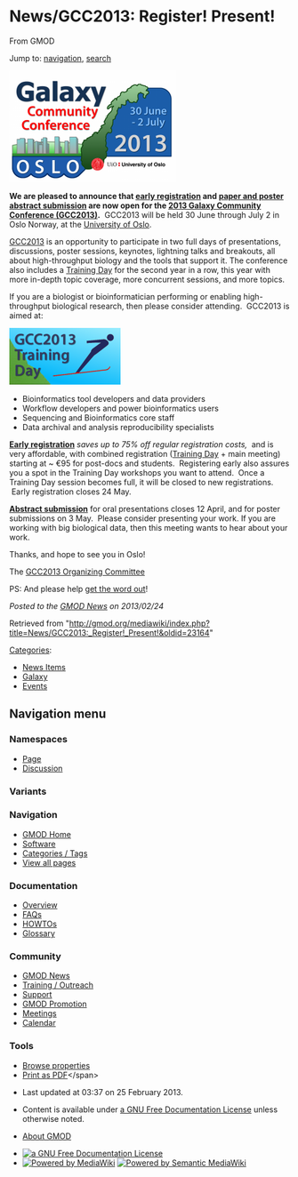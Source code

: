 <div id="mw-page-base" class="noprint">

</div>

<div id="mw-head-base" class="noprint">

</div>

<div id="content" class="mw-body" role="main">

<span id="top"></span>

<div id="mw-js-message" style="display:none;">

</div>



# <span dir="auto">News/GCC2013: Register! Present!</span>

<div id="bodyContent">

<div id="siteSub">

From GMOD

</div>

<div id="contentSub">

</div>

<div id="jump-to-nav" class="mw-jump">

Jump to: [navigation](#mw-navigation), [search](#p-search)

</div>

<div id="mw-content-text" class="mw-content-ltr" lang="en" dir="ltr">

<div class="center">

<div class="floatnone">

<a href="http://wiki.galaxyproject.org/events/GCC2013" rel="nofollow"
title="2013 Galaxy Community Conference"><img
src="../../mediawiki/images/thumb/c/c3/GCC2013Logo.png/300px-GCC2013Logo.png"
srcset="../../mediawiki/images/thumb/c/c3/GCC2013Logo.png/450px-GCC2013Logo.png 1.5x, ../../mediawiki/images/thumb/c/c3/GCC2013Logo.png/600px-GCC2013Logo.png 2x"
width="300" height="200" alt="2013 Galaxy Community Conference" /></a>

</div>

</div>

**We are pleased to announce that
<a href="http://galaxyproject.org/events/GCC2013/Register"
class="external text" rel="nofollow">early registration</a> and
<a href="http://galaxyproject.org/events/GCC2013/Abstracts"
class="external text" rel="nofollow">paper and poster abstract
submission</a> are now open for the
<a href="http://galaxyproject.org/events/GCC2013" class="external text"
rel="nofollow">2013 Galaxy Community Conference (GCC2013)</a>.**
 GCC2013 will be held 30 June through July 2 in Oslo Norway, at the
<a href="http://uio.no" class="external text" rel="nofollow">University
of Oslo</a>.

<a href="http://galaxyproject.org/events/GCC2013" class="external text"
rel="nofollow">GCC2013</a> is an opportunity to participate in two full
days of presentations, discussions, poster sessions, keynotes, lightning
talks and breakouts, all about high-throughput biology and the tools
that support it. The conference also includes a
<a href="http://galaxyproject.org/events/GCC2013/TrainingDay"
class="external text" rel="nofollow">Training Day</a> for the second
year in a row, this year with more in-depth topic coverage, more
concurrent sessions, and more topics.

If you are a biologist or bioinformatician performing or enabling
high-throughput biological research, then please consider attending.
 GCC2013 is aimed at:

<div class="floatright">

<a href="http://galaxyproject.org/events/GCC2013/TrainingDay"
rel="nofollow"
title="2013 Galaxy Community Conference (GCC2013) Training Day"><img
src="../../mediawiki/images/thumb/d/db/GCC2013TrainingDayLogo.png/200px-GCC2013TrainingDayLogo.png"
srcset="../../mediawiki/images/thumb/d/db/GCC2013TrainingDayLogo.png/300px-GCC2013TrainingDayLogo.png 1.5x, ../../mediawiki/images/thumb/d/db/GCC2013TrainingDayLogo.png/400px-GCC2013TrainingDayLogo.png 2x"
width="200" height="102"
alt="2013 Galaxy Community Conference (GCC2013) Training Day" /></a>

</div>

- Bioinformatics tool developers and data providers
- Workflow developers and power bioinformatics users
- Sequencing and Bioinformatics core staff
- Data archival and analysis reproducibility specialists

**<a href="http://galaxyproject.org/events/GCC2013/Register"
class="external text" rel="nofollow">Early registration</a>** *saves up
to 75% off regular registration costs,*  and is very affordable, with
combined registration
(<a href="http://galaxyproject.org/events/GCC2013/TrainingDay"
class="external text" rel="nofollow">Training Day</a> + main meeting)
starting at ~ €95 for post-docs and students.  Registering early also
assures you a spot in the Training Day workshops you want to attend.
 Once a Training Day session becomes full, it will be closed to new
registrations.  Early registration closes 24 May. 

**<a href="http://galaxyproject.org/vents/GCC2013/Abstracts"
class="external text" rel="nofollow">Abstract submission</a>** for oral
presentations closes 12 April, and for poster submissions on 3 May.
 Please consider presenting your work. If you are working with big
biological data, then this meeting wants to hear about your work.

Thanks, and hope to see you in Oslo!

The <a href="http://galaxyproject.org/events/GCC2013/Organizers"
class="external text" rel="nofollow">GCC2013 Organizing Committee</a>

PS: And please help
<a href="http://galaxyproject.org/events/GCC2013/Promotion"
class="external text" rel="nofollow">get the word out</a>!

  

<div class="newsfooter">

*Posted to the [GMOD News](../GMOD_News "GMOD News") on 2013/02/24*

</div>

</div>

<div class="printfooter">

Retrieved from
"<http://gmod.org/mediawiki/index.php?title=News/GCC2013:_Register!_Present!&oldid=23164>"

</div>

<div id="catlinks" class="catlinks">

<div id="mw-normal-catlinks" class="mw-normal-catlinks">

[Categories](../Special:Categories "Special:Categories"):

- [News Items](../Category:News_Items "Category:News Items")
- [Galaxy](../Category:Galaxy "Category:Galaxy")
- [Events](../Category:Events "Category:Events")

</div>

</div>

<div class="visualClear">

</div>

</div>

</div>

<div id="mw-navigation">

## Navigation menu

<div id="mw-head">



<div id="left-navigation">

<div id="p-namespaces" class="vectorTabs" role="navigation"
aria-labelledby="p-namespaces-label">

### Namespaces

- <span id="ca-nstab-main"><a href="GCC2013:_Register!_Present!" accesskey="c"
  title="View the content page [c]">Page</a></span>
- <span id="ca-talk"><a
  href="http://gmod.org/mediawiki/index.php?title=Talk:News/GCC2013:_Register!_Present!&amp;action=edit&amp;redlink=1"
  accesskey="t"
  title="Discussion about the content page [t]">Discussion</a></span>

</div>

<div id="p-variants" class="vectorMenu emptyPortlet" role="navigation"
aria-labelledby="p-variants-label">

### 

### Variants[](#)

<div class="menu">

</div>

</div>

</div>

<div id="right-navigation">





</div>



</div>

</div>

</div>

<div id="mw-panel">

<div id="p-logo" role="banner">

<a href="../Main_Page"
style="background-image: url(../../images/GMOD-cogs.png);"
title="Visit the main page"></a>

</div>

<div id="p-Navigation" class="portal" role="navigation"
aria-labelledby="p-Navigation-label">

### Navigation

<div class="body">

- <span id="n-GMOD-Home">[GMOD Home](../Main_Page)</span>
- <span id="n-Software">[Software](../GMOD_Components)</span>
- <span id="n-Categories-.2F-Tags">[Categories /
  Tags](../Categories)</span>
- <span id="n-View-all-pages">[View all
  pages](../Special:AllPages)</span>

</div>

</div>

<div id="p-Documentation" class="portal" role="navigation"
aria-labelledby="p-Documentation-label">

### Documentation

<div class="body">

- <span id="n-Overview">[Overview](../Overview)</span>
- <span id="n-FAQs">[FAQs](../Category:FAQ)</span>
- <span id="n-HOWTOs">[HOWTOs](../Category:HOWTO)</span>
- <span id="n-Glossary">[Glossary](../Glossary)</span>

</div>

</div>

<div id="p-Community" class="portal" role="navigation"
aria-labelledby="p-Community-label">

### Community

<div class="body">

- <span id="n-GMOD-News">[GMOD News](../GMOD_News)</span>
- <span id="n-Training-.2F-Outreach">[Training /
  Outreach](../Training_and_Outreach)</span>
- <span id="n-Support">[Support](../Support)</span>
- <span id="n-GMOD-Promotion">[GMOD Promotion](../GMOD_Promotion)</span>
- <span id="n-Meetings">[Meetings](../Meetings)</span>
- <span id="n-Calendar">[Calendar](../Calendar)</span>

</div>

</div>

<div id="p-tb" class="portal" role="navigation"
aria-labelledby="p-tb-label">

### Tools

<div class="body">


- <span id="t-smwbrowselink"><a href="../Special:Browse/News-2FGCC2013:_Register!_Present!"
  rel="smw-browse">Browse properties</a></span>
- <span id="t-pdf">[Print as
  PDF](http://gmod.org/mediawiki/index.php?title=Special:PdfPrint&page=News/GCC2013:_Register!_Present!)</span>

</div>

</div>

</div>

</div>

<div id="footer" role="contentinfo">

- <span id="footer-info-lastmod">Last updated at 03:37 on 25 February
  2013.</span>
<!-- - <span id="footer-info-viewcount">11,026 page views.</span> -->
- <span id="footer-info-copyright">Content is available under
  <a href="http://www.gnu.org/licenses/fdl-1.3.html" class="external"
  rel="nofollow">a GNU Free Documentation License</a> unless otherwise
  noted.</span>

<!-- -->

- <span id="footer-places-about">[About
  GMOD](../GMOD:About "GMOD:About")</span>

<!-- -->

- <span id="footer-copyrightico">[<img src="http://www.gnu.org/graphics/gfdl-logo-small.png" width="88"
  height="31" alt="a GNU Free Documentation License" />](http://www.gnu.org/licenses/fdl-1.3.html)</span>
- <span id="footer-poweredbyico">[<img
  src="../../mediawiki/skins/common/images/poweredby_mediawiki_88x31.png"
  width="88" height="31" alt="Powered by MediaWiki" />](http://www.mediawiki.org/)
  [<img
  src="../../mediawiki/extensions/SemanticMediaWiki/resources/images/smw_button.png"
  width="88" height="31" alt="Powered by Semantic MediaWiki" />](https://www.semantic-mediawiki.org/wiki/Semantic_MediaWiki)</span>

<div style="clear:both">

</div>

</div>
